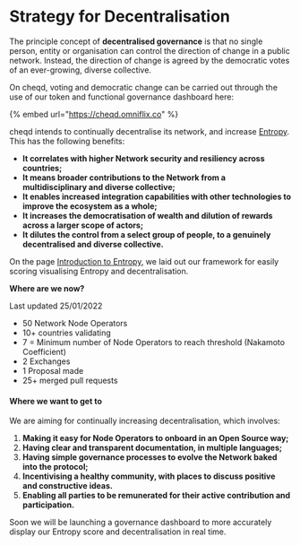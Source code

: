# Strategy for Decentralisation

The principle concept of **decentralised governance** is that no single person, entity or organisation can control the direction of change in a public network. Instead, the direction of change is agreed by the democratic votes of an ever-growing, diverse collective.

On cheqd, voting and democratic change can be carried out through the use of our token and functional governance dashboard here:

{% embed url="https://cheqd.omniflix.co" %}

cheqd intends to continually decentralise its network, and increase [Entropy](../getting-started/learning-the-basics/introduction-to-entropy.md). This has the following benefits:

* **It correlates with higher Network security and resiliency across countries;**
* **It means broader contributions to the Network from a multidisciplinary and diverse collective;**
* **It enables increased integration capabilities with other technologies to improve the ecosystem as a whole;**
* **It increases the democratisation of wealth and dilution of rewards across a larger scope of actors;**
* **It dilutes the control from a select group of people, to a genuinely decentralised and diverse collective.**

On the page [Introduction to Entropy](../getting-started/learning-the-basics/introduction-to-entropy.md), we laid out our framework for easily scoring visualising Entropy and decentralisation.

**Where are we now?**

Last updated 25/01/2022

* 50 Network Node Operators
* 10+ countries validating
* 7 = Minimum number of Node Operators to reach threshold (Nakamoto Coefficient)&#x20;
* 2 Exchanges
* 1 Proposal made
* 25+ merged pull requests

#### Where we want to get to

We are aiming for continually increasing decentralisation, which involves:

1. **Making it easy for Node Operators to onboard in an Open Source way;**
2. **Having clear and transparent documentation, in multiple languages;**
3. **Having simple governance processes to evolve the Network baked into the protocol;**
4. **Incentivising a healthy community, with places to discuss positive and constructive ideas.**
5. **Enabling all parties to be remunerated for their active contribution and participation.**

Soon we will be launching a governance dashboard to more accurately display our Entropy score and decentralisation in real time.&#x20;
